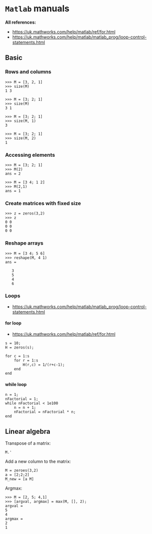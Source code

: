 # `Matlab` manuals


**All references:**
- https://uk.mathworks.com/help/matlab/ref/for.html
- https://uk.mathworks.com/help/matlab/matlab_prog/loop-control-statements.html



## Basic

### Rows and columns

~~~~
>>> M = [3, 2, 1]
>>> size(M)
1 3
~~~~

~~~~
>>> M = [3; 2; 1]
>>> size(M)
3 1
~~~~


~~~~
>>> M = [3; 2; 1]
>>> size(M, 1)
3
~~~~

~~~~
>>> M = [3; 2; 1]
>>> size(M, 2)
1
~~~~


### Accessing elements


~~~~
>>> M = [3; 2; 1]
>>> M(2)
ans = 2
~~~~

~~~~
>>> M = [3 4; 1 2]
>>> M(2,1)
ans = 1
~~~~

### Create matrices with fixed size


~~~~
>>> z = zeros(3,2)
>>> z
0 0
0 0
0 0
~~~~


### Reshape arrays

~~~~
>>> M = [3 4; 5 6]
>>> reshape(M, 4 1)
ans =

   3
   5
   4
   6
~~~~


### Loops

- https://uk.mathworks.com/help/matlab/matlab_prog/loop-control-statements.html

#### for loop

- https://uk.mathworks.com/help/matlab/ref/for.html

~~~~
s = 10;
H = zeros(s);

for c = 1:s
    for r = 1:s
        H(r,c) = 1/(r+c-1);
    end
end
~~~~

#### while loop

~~~~
n = 1;
nFactorial = 1;
while nFactorial < 1e100
    n = n + 1;
    nFactorial = nFactorial * n;
end
~~~~

## Linear algebra


Transpose of a matrix:

~~~~
M.'
~~~~


Add a new column to the matrix:

~~~~
M = zeroes(3,2)
a = [2;2;2]
M_new = [a M]
~~~~

Argmax:

~~~~
>>> M = [2, 5; 4,1]
>>> [argval, argmax] = max(M, [], 2);
argval =
5
4
argmax =
2
1
~~~~
